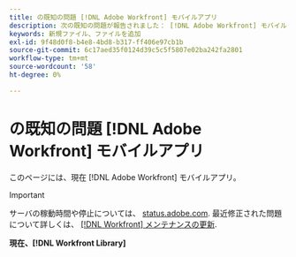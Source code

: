 ```yaml
---
title: の既知の問題 [!DNL Adobe Workfront] モバイルアプリ
description: 次の既知の問題が報告されました： [!DNL Adobe Workfront] モバイルアプリ
keywords: 新規ファイル、ファイルを追加
exl-id: 9f48d0f8-b4e8-4bd8-b317-ff406e97cb1b
source-git-commit: 6c17aed35f0124d39c5c5f5807e02ba242fa2801
workflow-type: tm+mt
source-wordcount: '58'
ht-degree: 0%

---
```


# の既知の問題 [!DNL Adobe Workfront] モバイルアプリ

このページには、現在 [!DNL Adobe Workfront] モバイルアプリ。

>[!IMPORTANT]
>
>サーバの稼動時間や停止については、 [status.adobe.com](https://status.adobe.com). 最近修正された問題について詳しくは、 [[!DNL Workfront] メンテナンスの更新](../maintenance/current-updates.md).

**現在、[!DNL Workfront Library]**

<!--

## Current Issues

|Issue  |Last Modified   | 
|---|---|
|Issue text  | YYYY/MM/DD  | 

-->
